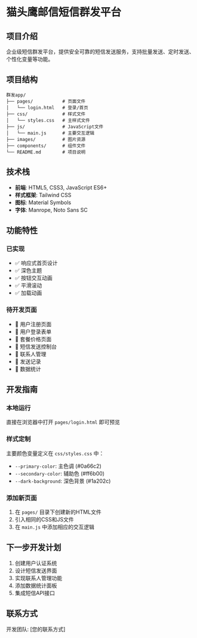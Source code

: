 # 猫头鹰邮信短信群发平台

## 项目介绍

企业级短信群发平台，提供安全可靠的短信发送服务，支持批量发送、定时发送、个性化变量等功能。

## 项目结构

```
群发app/
├── pages/           # 页面文件
│   └── login.html   # 登录/首页
├── css/             # 样式文件
│   └── styles.css   # 主样式文件
├── js/              # JavaScript文件
│   └── main.js      # 主要交互逻辑
├── images/          # 图片资源
├── components/      # 组件文件
└── README.md        # 项目说明
```

## 技术栈

- **前端**: HTML5, CSS3, JavaScript ES6+
- **样式框架**: Tailwind CSS
- **图标**: Material Symbols
- **字体**: Manrope, Noto Sans SC

## 功能特性

### 已实现
- ✅ 响应式首页设计
- ✅ 深色主题
- ✅ 按钮交互动画
- ✅ 平滑滚动
- ✅ 加载动画

### 待开发页面
- 🔲 用户注册页面
- 🔲 用户登录表单
- 🔲 套餐价格页面
- 🔲 短信发送控制台
- 🔲 联系人管理
- 🔲 发送记录
- 🔲 数据统计

## 开发指南

### 本地运行
直接在浏览器中打开 `pages/login.html` 即可预览

### 样式定制
主要颜色变量定义在 `css/styles.css` 中：
- `--primary-color`: 主色调 (#0a66c2)
- `--secondary-color`: 辅助色 (#ff6b00)
- `--dark-background`: 深色背景 (#1a202c)

### 添加新页面
1. 在 `pages/` 目录下创建新的HTML文件
2. 引入相同的CSS和JS文件
3. 在 `main.js` 中添加相应的交互逻辑

## 下一步开发计划

1. 创建用户认证系统
2. 设计短信发送界面
3. 实现联系人管理功能
4. 添加数据统计面板
5. 集成短信API接口

## 联系方式

开发团队: [您的联系方式]